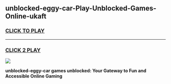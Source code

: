 
## unblocked-eggy-car-Play-Unblocked-Games-Online-ukaft
<h3>
<a href="https://premium76.site?title=unblocked-eggy-car&ref=25A">CLICK TO PLAY</a></h3>
<hr>

<h3>
<a href="https://premium76.site?title=unblocked-eggy-car&ref=25A">CLICK 2 PLAY</a>
  
</h3>

<a href="https://premium76.site?title=unblocked-eggy-car&ref=25A"><img src="https://clearcache.store/games.png"></a>


**unblocked-eggy-car games unblocked: Your Gateway to Fun and Accessible Online Gaming**
